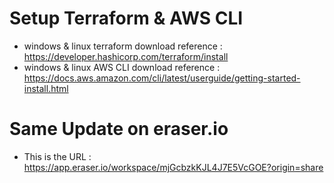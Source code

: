 # Setup Terraform & AWS CLI 
- windows & linux terraform download reference : https://developer.hashicorp.com/terraform/install
- windows & linux AWS CLI download reference : https://docs.aws.amazon.com/cli/latest/userguide/getting-started-install.html

# Same Update on eraser.io 
- This is the URL : https://app.eraser.io/workspace/mjGcbzkKJL4J7E5VcGOE?origin=share




